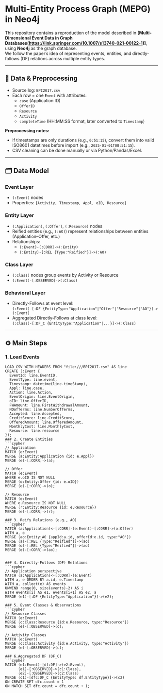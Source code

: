 # Multi-Entity Process Graph (MEPG) in Neo4j

This repository contains a reproduction of the model described in **[Multi-Dimensional Event Data in Graph Databases(https://link.springer.com/10.1007/s13740-021-00122-1)]**, using **Neo4j** as the graph database.  
We follow the paper’s idea of representing events, entities, and directly-follows (DF) relations across multiple entity types.

---

## 🔎 Data & Preprocessing
- Source log: `BPI2017.csv`  
- Each row = one `Event` with attributes:
  - `case` (Application ID)
  - `OfferID`
  - `Resource`
  - `Activity`
  - `completeTime` (HH:MM:SS format, later converted to `Timestamp`)

**Preprocessing notes:**
- If timestamps are only durations (e.g., `0:51:15`), convert them into valid ISO8601 datetimes before import (e.g., `2025-01-01T00:51:15`).
- CSV cleaning can be done manually or via Python/Pandas/Excel.

---

## 🗂 Data Model

### Event Layer
- `(:Event)` nodes  
- Properties: `{Activity, Timestamp, Appl, oID, Resource}`  

### Entity Layer
- `(:Application)`, `(:Offer)`, `(:Resource)` nodes  
- Reified entities (e.g., `(:AO)`) represent relationships between entities (Application–Offer, etc.)  
- Relationships:
  - `(:Event)-[:CORR]->(:Entity)`  
  - `(:Entity)-[:REL {Type:"Reified"}]->(:AO)`  

### Class Layer
- `(:Class)` nodes group events by Activity or Resource  
- `(:Event)-[:OBSERVED]->(:Class)`  

### Behavioral Layer
- Directly-Follows at event level:  
  `(:Event)-[:DF {EntityType:"Application"|"Offer"|"Resource"|"AO"}]->(:Event)`  
- Aggregated Directly-Follows at class level:  
  `(:Class)-[:DF_C {EntityType:"Application"|...}]->(:Class)`

---

## ⚙️ Main Steps

### 1. Load Events
```cypher
LOAD CSV WITH HEADERS FROM "file:///BPI2017.csv" AS line
CREATE (:Event {
  EventId: line.EventID,
  EventType: line.event,
  Timestamp: datetime(line.timeStamp),
  Appl: line.case,
  Action: line.Action,
  EventOrigin: line.EventOrigin,
  oID: line.OfferID,
  FWAmount: line.FirstWithdrawalAmount,
  NOofTerms: line.NumberOfTerms,
  Accepted: line.Accepted,
  CreditScore: line.CreditScore,
  OfferedAmount: line.OfferedAmount,
  MonthlyCost: line.MonthlyCost,
  Resource: line.resource 
});
### 2. Create Entities
```cypher
// Application
MATCH (e:Event)
MERGE (a:Entity:Application {id: e.Appl})
MERGE (e)-[:CORR]->(a);

// Offer
MATCH (e:Event)
WHERE e.oID IS NOT NULL
MERGE (o:Entity:Offer {id: e.oID})
MERGE (e)-[:CORR]->(o);

// Resource
MATCH (e:Event)
WHERE e.Resource IS NOT NULL
MERGE (r:Entity:Resource {id: e.Resource})
MERGE (e)-[:CORR]->(r);

### 3. Reify Relations (e.g., AO)
```cypher
MATCH (a:Application)<-[:CORR]-(e:Event)-[:CORR]->(o:Offer)
WITH a, o
MERGE (ao:Entity:AO {appId:a.id, offerId:o.id, type:"AO"})
MERGE (a)-[:REL {Type:"Reified"}]->(ao)
MERGE (o)-[:REL {Type:"Reified"}]->(ao)
MERGE (e)-[:CORR]->(ao);


### 4. Directly-Follows (DF) Relations
```cypher
// Application perspective
MATCH (a:Application)<-[:CORR]-(e:Event)
WITH a, e ORDER BY a.id, e.Timestamp
WITH a, collect(e) AS events
UNWIND range(0, size(events)-2) AS i
WITH events[i] AS e1, events[i+1] AS e2, a
MERGE (e1)-[:DF {EntityType:"Application"}]->(e2);

### 5. Event Classes & Observations
```cypher
// Resource Classes
MATCH (e:Event)
MERGE (c:Class:Resource {id:e.Resource, type:"Resource"})
MERGE (e)-[:OBSERVED]->(c);

// Activity Classes
MATCH (e:Event)
MERGE (c:Class:Activity {id:e.Activity, type:"Activity"})
MERGE (e)-[:OBSERVED]->(c);

### 6.Aggregated DF (DF_C)
```cypher
MATCH (e1:Event)-[df:DF]->(e2:Event),
      (e1)-[:OBSERVED]->(c1:Class),
      (e2)-[:OBSERVED]->(c2:Class)
MERGE (c1)-[dfc:DF_C {EntityType: df.EntityType}]->(c2)
ON CREATE SET dfc.count = 1
ON MATCH SET dfc.count = dfc.count + 1;




